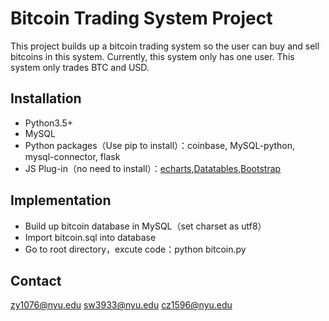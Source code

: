# Bitcoin Trading System Project

This project builds up a bitcoin trading system so the user can buy and sell bitcoins in this system. Currently, this system only has one user. This system only trades BTC and USD.

## Installation

- Python3.5+
- MySQL
- Python packages（Use pip to install）：coinbase, MySQL-python, mysql-connector, flask
- JS Plug-in（no need to install）：[echarts](http://echarts.baidu.com/echarts2/doc/example.html),[Datatables](https://datatables.net/),[Bootstrap](http://getbootstrap.com/)

## Implementation

- Build up bitcoin database in MySQL（set charset as utf8）
- Import bitcoin.sql into database
- Go to root directory，excute code：python bitcoin.py

## Contact

zy1076@nyu.edu sw3933@nyu.edu cz1596@nyu.edu 

